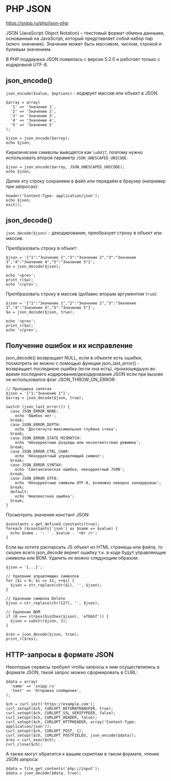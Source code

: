 # PHP JSON
https://snipp.ru/php/json-php  

JSON (JavaScript Object Notation) – текстовый формат обмена данными, основанный на JavaScript, который представляет собой набор пар {ключ: значение}. Значение может быть массивом, числом, строкой и булевым значением.

В PHP поддержка JSON появилась с версии 5.2.0 и работает только с кодировкой UTF-8.

## json_encode()
`json_encode($value, $options)` - кодирует массив или объект в JSON.

    $array = array(
      '1' => 'Значение 1', 
      '2' => 'Значение 2', 
      '3' => 'Значение 3', 
      '4' => 'Значение 4', 
      '5' => 'Значение 5'
    );
    
    $json = json_encode($array);
    echo $json;

Кирилические символы выводятся как `\u0417`, поэтому нужно использовать второй параметр `JSON_UNESCAPED_UNICODE`.

    $json = json_encode($array, JSON_UNESCAPED_UNICODE);
    echo $json;

Далее эту строку сохраняем в файл или передаём в браузер (например при запросах):

    header('Content-Type: application/json');
    echo $json;
    exit();

## json_decode()
`json_decode($json)` - декодирование, преобразует строку в объект или массив.

Прелбразовать строку в объект:

    $json = '{"1":"Значение 1","2":"Значение 2","3":"Значение 3","4":"Значение 4","5":"Значение 5"}';
    $a = json_decode($json);

    echo '<pre>';
    print_r($a);
    echo '</pre>';

Прелбразовать строку в массив (добавис вторым аргументом `true`):

    $json = '{"1":"Значение 1","2":"Значение 2","3":"Значение 3","4":"Значение 4","5":"Значение 5"}';
    $a = json_decode($json, true);

    echo '<pre>';
    print_r($a);
    echo '</pre>';

## Получение ошибок и их исправление
json_decode() возвращает NULL, если в объекте есть ошибки, посмотреть их можно с помощью функции json_last_error() - возвращает последнюю ошибку (если она есть), произошедшую во время последнего кодирования/декодирования JSON если при вызове не использовался флаг JSON_THROW_ON_ERROR:

    // Пропущена запятая
    $json = '{"1:"Значение 1"}';
    $array = json_decode($json, true);

    switch (json_last_error()) {
      case JSON_ERROR_NONE:
        echo 'Ошибок нет';
      break;
      case JSON_ERROR_DEPTH:
        echo 'Достигнута максимальная глубина стека';
      break;
      case JSON_ERROR_STATE_MISMATCH:
        echo 'Некорректные разряды или несоответствие режимов';
      break;
      case JSON_ERROR_CTRL_CHAR:
        echo 'Некорректный управляющий символ';
      break;
      case JSON_ERROR_SYNTAX:
        echo 'Синтаксическая ошибка, некорректный JSON';
      break;
      case JSON_ERROR_UTF8:
        echo 'Некорректные символы UTF-8, возможно неверно закодирован';
      break;
      default:
        echo 'Неизвестная ошибка';
      break;
    }

Посмотреть значения констант JSON:

    $constants = get_defined_constants(true);
    foreach ($constants['json'] as $name => $value) {
      echo $name . ': ' . $value . '<br />';
    }

Если вы хотите распарсить JS объект из HTML страницы или файла, то скорее всего json_decode вернет ошибку т.к. в коде будут управляющие символы или BOM. Удалить их можно следующим образом:

    $json = '{...}';
    
    // Удаление управляющих символов
    for ($i = 0; $i <= 31; ++$i) { 
      $json = str_replace(chr($i), '', $json); 
    }
    
    // Удаление символа Delete
    $json = str_replace(chr(127), '', $json);
    
    // Удаление BOM
    if (0 === strpos(bin2hex($json), 'efbbbf')) {
      $json = substr($json, 3);
    }
    
    $res = json_decode($json, true);
    print_r($res);

## HTTP-запросы в формате JSON
Некоторые сервисы требуют чтобы запросы к ним осуществлялись в формате JSON, такой запрос можно сформировать в CURL:

    $data = array(
      'name' => 'snipp.ru'
      'text' => 'Отправка сообщения',
    );
    
    $ch = curl_init('https://example.com');
    curl_setopt($ch, CURLOPT_RETURNTRANSFER, true);
    curl_setopt($ch, CURLOPT_SSL_VERIFYPEER, false);
    curl_setopt($ch, CURLOPT_HEADER, false);
    curl_setopt($ch, CURLOPT_HTTPHEADER, array('Content-Type: application/json')); 	
    curl_setopt($ch, CURLOPT_POST, 1);
    curl_setopt($ch, CURLOPT_POSTFIELDS, json_encode($data));
    $res = curl_exec($ch);
    curl_close($ch);

А также могут обратится к вашим скриптам в таком формате, чтение JSON запроса:

    $data = file_get_contents('php://input');
    $data = json_decode($data, true);
